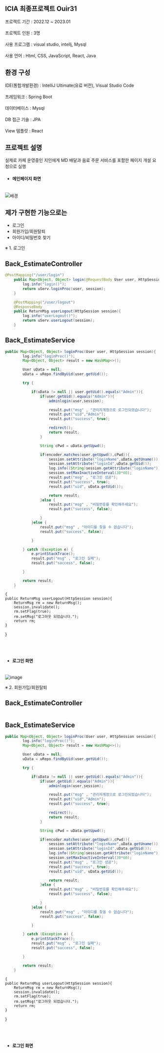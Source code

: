 ICIA 최종프로젝트 Ouir31
---
프로젝트 기간 : 2022.12 ~ 2023.01 <br><br>
프로젝트 인원 : 3명<br><br>
사용 프로그램 : visual studio, intellj, Mysql<br><br>
사용 언어 : Html, CSS, JavaScript, React, Java<br>
## 환경 구성
IDE(통합개발환경) : IntelliJ Ultimate(유료 버전), Visual Studio Code<br><br>
프레임워크 : Spring Boot<br><br>
데이터베이스 : Mysql<br><br>
DB 접근 기술 : JPA<br><br>
View 템플릿 : React<br>
## 프로젝트 설명<br>
실제로 카페 운영중인 지인에게 MD 배달과 음료 주문 서비스를 포함한 페이지 개설 요청으로 실행<br> 

- #### 메인페이지 화면<br><br>
![배경](https://user-images.githubusercontent.com/117873818/224891979-151b7c22-9630-4b7c-90c9-ae14e9c2df99.jpg)

## 제가 구현한 기능으로는<br>
- 로그인<br>
- 회원가입/회원탈퇴<br>
- 아이디/비밀번호 찾기<br>


※ 1. 로그인

## Back_EstimateController
```java
@PostMapping("/user/login")
    public Map<Object, Object> login(@RequestBody User user, HttpSession session){
        log.info("login()");
        return uServ.loginProc(user, session);
    }

    @PostMapping("/user/logout")
    @ResponseBody
    public ReturnMsg userLogout(HttpSession session){
        log.info("userLogout()");
        return uServ.userLogout(session);
    }
```
## Back_EstimateService
```java
public Map<Object, Object> loginProc(User user, HttpSession session){
        log.info("loginProc()");
        Map<Object, Object> result = new HashMap<>();

        User uData = null;
        uData = uRepo.findByUid(user.getUid());

        try {

            if(uData != null || user.getUid().equals("Admin")){
                if(user.getUid().equals("Admin")){
                    adminlogin(user,session);

                    result.put("msg" , "관리자계정으로 로그인되었습니다");
                    result.put("uid","Admin");
                    result.put("success", true);

                    redirect();
                    return result;
                }

                String cPwd = uData.getUpwd();

                if(encoder.matches(user.getUpwd(),cPwd)){
                    session.setAttribute("loginName",uData.getUname());
                    session.setAttribute("loginId",uData.getUid());
                    log.info((String)session.getAttribute("loginName"));
                    session.setMaxInactiveInterval(30*60);
                    result.put("msg" , "로그인 성공");
                    result.put("success", true);
                    result.put("uid", uData.getUid());

                    return result;
                }else {
                    result.put("msg" , "비밀번호를 확인해주세요");
                    result.put("success", false);

                }
            }else {
                result.put("msg" , "아이디를 찾을 수 없습니다");
                result.put("success", false);

            }

        } catch (Exception e) {
            e.printStackTrace();
            result.put("msg" , "로그인 실패");
            result.put("success", false);

        }

        return result;
    }
```

    {
    public ReturnMsg userLogout(HttpSession session){
        ReturnMsg rm = new ReturnMsg();
        session.invalidate();
        rm.setFlag(true);
        rm.setMsg("로그아웃 되었습니다.");
        return rm;
    }
}

<br><br>
- #### 로그인 화면<br><br>

![image](https://user-images.githubusercontent.com/117873818/225042607-04c467a4-7699-42ff-9837-4d57d6ef9317.png)


※ 2. 회원가입/회원탈퇴

## Back_EstimateController
```java

```
## Back_EstimateService
```java
public Map<Object, Object> loginProc(User user, HttpSession session){
        log.info("loginProc()");
        Map<Object, Object> result = new HashMap<>();

        User uData = null;
        uData = uRepo.findByUid(user.getUid());

        try {

            if(uData != null || user.getUid().equals("Admin")){
                if(user.getUid().equals("Admin")){
                    adminlogin(user,session);

                    result.put("msg" , "관리자계정으로 로그인되었습니다");
                    result.put("uid","Admin");
                    result.put("success", true);

                    redirect();
                    return result;
                }

                String cPwd = uData.getUpwd();

                if(encoder.matches(user.getUpwd(),cPwd)){
                    session.setAttribute("loginName",uData.getUname());
                    session.setAttribute("loginId",uData.getUid());
                    log.info((String)session.getAttribute("loginName"));
                    session.setMaxInactiveInterval(30*60);
                    result.put("msg" , "로그인 성공");
                    result.put("success", true);
                    result.put("uid", uData.getUid());

                    return result;
                }else {
                    result.put("msg" , "비밀번호를 확인해주세요");
                    result.put("success", false);

                }
            }else {
                result.put("msg" , "아이디를 찾을 수 없습니다");
                result.put("success", false);

            }

        } catch (Exception e) {
            e.printStackTrace();
            result.put("msg" , "로그인 실패");
            result.put("success", false);

        }

        return result;
    }
```

    {
    public ReturnMsg userLogout(HttpSession session){
        ReturnMsg rm = new ReturnMsg();
        session.invalidate();
        rm.setFlag(true);
        rm.setMsg("로그아웃 되었습니다.");
        return rm;
    }
}

<br><br>
- #### 로그인 화면<br><br>


